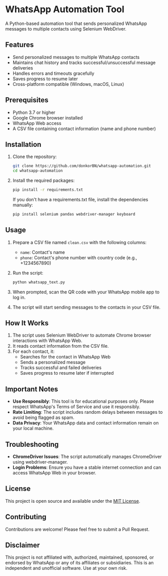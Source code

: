 # WhatsApp Automation Tool

A Python-based automation tool that sends personalized WhatsApp messages to multiple contacts using Selenium WebDriver.

## Features

- Send personalized messages to multiple WhatsApp contacts
- Maintains chat history and tracks successful/unsuccessful message deliveries
- Handles errors and timeouts gracefully
- Saves progress to resume later
- Cross-platform compatible (Windows, macOS, Linux)

## Prerequisites

- Python 3.7 or higher
- Google Chrome browser installed
- WhatsApp Web access
- A CSV file containing contact information (name and phone number)

## Installation

1. Clone the repository:
   ```bash
   git clone https://github.com/donkorBN/whatsapp-automation.git
   cd whatsapp-automation
   ```

2. Install the required packages:
   ```bash
   pip install -r requirements.txt
   ```
   
   If you don't have a requirements.txt file, install the dependencies manually:
   ```bash
   pip install selenium pandas webdriver-manager keyboard
   ```

## Usage

1. Prepare a CSV file named `clean.csv` with the following columns:
   - `name`: Contact's name
   - `phone`: Contact's phone number with country code (e.g., +1234567890)

2. Run the script:
   ```bash
   python whatsapp_text.py
   ```

3. When prompted, scan the QR code with your WhatsApp mobile app to log in.

4. The script will start sending messages to the contacts in your CSV file.

## How It Works

1. The script uses Selenium WebDriver to automate Chrome browser interactions with WhatsApp Web.
2. It reads contact information from the CSV file.
3. For each contact, it:
   - Searches for the contact in WhatsApp Web
   - Sends a personalized message
   - Tracks successful and failed deliveries
   - Saves progress to resume later if interrupted

## Important Notes

- **Use Responsibly**: This tool is for educational purposes only. Please respect WhatsApp's Terms of Service and use it responsibly.
- **Rate Limiting**: The script includes random delays between messages to avoid being flagged as spam.
- **Data Privacy**: Your WhatsApp data and contact information remain on your local machine.

## Troubleshooting

- **ChromeDriver Issues**: The script automatically manages ChromeDriver using webdriver-manager.
- **Login Problems**: Ensure you have a stable internet connection and can access WhatsApp Web in your browser.

## License

This project is open source and available under the [MIT License](LICENSE).

## Contributing

Contributions are welcome! Please feel free to submit a Pull Request.

## Disclaimer

This project is not affiliated with, authorized, maintained, sponsored, or endorsed by WhatsApp or any of its affiliates or subsidiaries. This is an independent and unofficial software. Use at your own risk.
